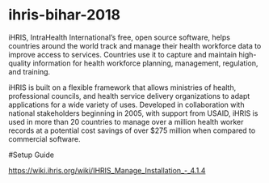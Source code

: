 # ihris-bihar-2018

iHRIS, IntraHealth International’s free, open source software, helps countries around the world track and manage their health workforce data to improve access to services. Countries use it to capture and maintain high-quality information for health workforce planning, management, regulation, and training.

iHRIS is built on a flexible framework that allows ministries of health, professional councils, and health service delivery organizations to adapt applications for a wide variety of uses. Developed in collaboration with national stakeholders beginning in 2005, with support from USAID, iHRIS is used in more than 20 countries to manage over a million health worker records at a potential cost savings of over $275 million when compared to commercial software.


#Setup Guide

https://wiki.ihris.org/wiki/IHRIS_Manage_Installation_-_4.1.4

